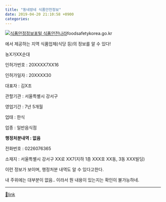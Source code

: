 ```yaml
---
title: "동네방네 식품안전정보"
date: 2019-04-20 21:10:58 +0900
categories: 
---
```

  

[![식품안정정보포털 식품안전나라](https://www.foodsafetykorea.go.kr/images/common/logo.png)](https://www.foodsafetykorea.go.kr/main.do)foodsafetykorea.go.kr

에서 제공하는 지역 식품업체(식당 등)의 정보를 알 수 있다!

  


농X가XX순대

인허가번호 : 20XXXX7XX16

인허가일자 : 20XXXX30

대표자 : 김X조

관할기관 : 서울특별시 강서구

영업기간 : 7년 5개월

업태 : 한식

업종 : 일반음식점

**행정처분내역 : 없음**

전화번호 : 0226076365

소재지 : 서울특별시 강서구 XX로 XX7(지하 1층 XXX호 XX동, 3동 XXX빌딩)



  


이런 정보가 보이며, 행정처분 내역도 알 수 있다고한다.

내 주위에는 대부분이 없음.. 이라서 뭔 내용이 있는지는 확인이 불가능하네.



  ***
[🔗link](http://www.mins01.com/mh/tech/read/1274)